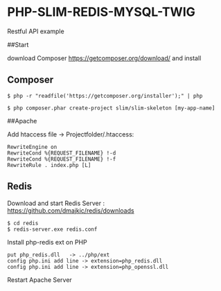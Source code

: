 # PHP-SLIM-REDIS-MYSQL-TWIG
Restful API example

##Start 

download Composer https://getcomposer.org/download/ and install


## Composer
```
$ php -r "readfile('https://getcomposer.org/installer');" | php 
```
```
$ php composer.phar create-project slim/slim-skeleton [my-app-name]
```


##Apache 

Add htaccess file  -> Projectfolder/.htaccess:
```
RewriteEngine on
RewriteCond %{REQUEST_FILENAME} !-d
RewriteCond %{REQUEST_FILENAME} !-f
RewriteRule . index.php [L]
```


## Redis

Download and start Redis Server : https://github.com/dmajkic/redis/downloads
```
$ cd redis 
$ redis-server.exe redis.conf
```
Install php-redis ext on PHP
```
put php_redis.dll   -> ../php/ext
config php.ini add line -> extension=php_redis.dll
config php.ini add line -> extension=php_openssl.dll
```
Restart Apache Server 
